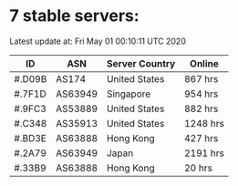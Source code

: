 # 7 stable servers:

Latest update at: Fri May 01 00:10:11 UTC 2020

| ID | ASN | Server Country | Online |
| -- | --- | -------------- | ------ |
| #.D09B | AS174 | United States | 867 hrs |
| #.7F1D | AS63949 | Singapore | 954 hrs |
| #.9FC3 | AS53889 | United States | 882 hrs |
| #.C348 | AS35913 | United States | 1248 hrs |
| #.BD3E | AS63888 | Hong Kong | 427 hrs |
| #.2A79 | AS63949 | Japan | 2191 hrs |
| #.33B9 | AS63888 | Hong Kong | 20 hrs |

